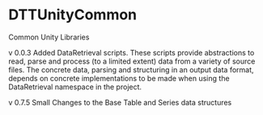 # DTTUnityCommon
Common Unity Libraries

v 0.0.3
Added DataRetrieval scripts. These scripts provide abstractions to read, parse and process (to a limited extent) data from a variety of source files. The concrete data, parsing and structuring in an output data format, depends on concrete implementations to be made when using the DataRetrieval namespace in the project.

v 0.7.5
Small Changes to the Base Table and Series data structures